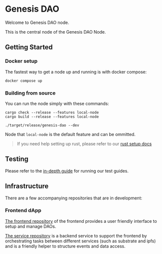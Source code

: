 # Genesis DAO

Welcome to Genesis DAO node.

This is the central node of the Genesis DAO Node.

## Getting Started

### Docker setup
The fastest way to get a node up and running is with docker compose:

```shell
docker compose up
```

### Building from source

You can run the node simply with these commands:

```shell
cargo check --release --features local-node
cargo build --release --features local-node

./target/release/genesis-dao --dev
```

Node that `local-node` is the default feature and can be ommitted.

> If you need help setting up rust, please refer to our [rust setup docs](https://github.com/deep-ink-ventures/genesis-dao-node/blob/main/docs/rust-setup.md)

## Testing

Please refer to the [in-depth guide](https://github.com/deep-ink-ventures/genesis-dao-node/blob/main/docs/testing.md) for running our test guides.

## Infrastructure

There are a few accompanying repositories that are in development:

### Frontend dApp
[The frontend repository](https://github.com/deep-ink-ventures/genesis-dao-frontend) of the frontend provides a user friendly interface to setup and manage DAOs.

[The service repository](https://github.com/deep-ink-ventures/genesis-dao-service) is a backend service to support the frontend
by orchestrating tasks between different services (such as substrate and ipfs) and is a friendly helper to structure events and data access.
